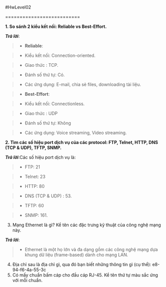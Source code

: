 #HwLevel02

==========================

**1. So sánh 2 kiểu kết nối: Reliable vs Best-Effort.**

***Trả lời***: 

>-	**Reliable**: 

  >+ Kiểu kết nối: Connection-oriented.

  >+ Giao thức : TCP.

  >+ Đánh số thứ tự: Có.

  >+ Các ứng dụng: E-mail, chia sẻ files, downloading tài liệu.

>-	**Best-Effort**:

  >+ Kiểu kết nối: Connectionless.

  >+ Giao thức : UDP

  >+ Đánh số thứ tự: Không

  >+ Các ứng dụng: Voice streaming, Video streaming.

**2. Tìm các số hiệu port dịch vụ của các protocol: FTP, Telnet, HTTP, DNS (TCP & UDP), TFTP, SNMP.**

***Trả lời***:Các số hiệu port dịch vụ là:

>-	FTP: 21

>-	Telnet: 23

>-	HTTP: 80

>-	DNS (TCP & UDP) : 53.

>-	TFTP: 60

>-	SNMP: 161.


3. Mạng Ethernet là gì? Kể tên các đặc trưng kỹ thuật của công nghệ mạng này.

***Trả lời***:

>- Ethernet là một họ lớn và đa dạng gồm các công nghệ mạng dựa khung dữ liệu (frame-based) dành cho mạng LAN. 

4. Địa chỉ sau là địa chỉ gì, qua đó bạn biết những thông tin gì (cụ thể): e8-94-f6-4a-55-3c
5. Có mấy chuẩn bấm cáp cho đầu cáp RJ-45. Kể tên thứ tự màu sắc ứng với mỗi chuẩn.

